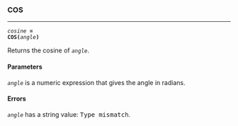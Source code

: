 ### COS
***
<code><var>cosine</var> <b>= COS(</b><var>angle</var><b>)</b></code>

Returns the cosine of <code><var>angle</var></code>.

#### Parameters
<code><var>angle</var></code> is a numeric expression that gives the angle in radians.

#### Errors
<code><var>angle</var></code> has a string value: <samp>Type mismatch</samp>.
